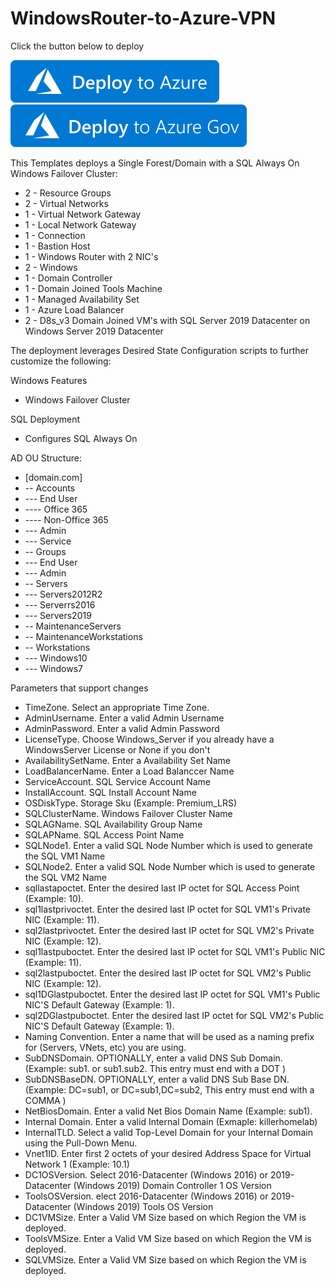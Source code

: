 # WindowsRouter-to-Azure-VPN

Click the button below to deploy

[![Deploy To Azure](https://raw.githubusercontent.com/Azure/azure-quickstart-templates/master/1-CONTRIBUTION-GUIDE/images/deploytoazure.svg?sanitize=true)](https://portal.azure.com/#create/Microsoft.Template/uri/https%3A%2F%2Fraw.githubusercontent.com%2Felliottfieldsjr%2FKillerHomeLab%2FDevelopment%2FWindowsRouter-to-Azure-VPN%2Fazuredeploy.json)
[![Deploy To Azure US Gov](https://raw.githubusercontent.com/Azure/azure-quickstart-templates/master/1-CONTRIBUTION-GUIDE/images/deploytoazuregov.svg?sanitize=true)](https://portal.azure.us/#create/Microsoft.Template/uri/https%3A%2F%2Fraw.githubusercontent.com%2Felliottfieldsjr%2FKillerHomeLab%2FDevelopment%2FWindowsRouter-to-Azure-VPN%2Fazuregovdeploy.json)

This Templates deploys a Single Forest/Domain with a SQL Always On Windows Failover Cluster:

- 2 - Resource Groups
- 2 - Virtual Networks
- 1 - Virtual Network Gateway
- 1 - Local Network Gateway
- 1 - Connection
- 1 - Bastion Host
- 1 - Windows Router with 2 NIC's
- 2 - Windows
- 1 - Domain Controller
- 1 - Domain Joined Tools Machine
- 1 - Managed Availability Set
- 1 - Azure Load Balancer
- 2 - D8s_v3 Domain Joined VM's with SQL Server 2019 Datacenter on Windows Server 2019 Datacenter

The deployment leverages Desired State Configuration scripts to further customize the following:

Windows Features
- Windows Failover Cluster

SQL Deployment
- Configures SQL Always On

AD OU Structure:
- [domain.com]
- -- Accounts
- --- End User
- ---- Office 365
- ---- Non-Office 365
- --- Admin
- --- Service
- -- Groups
- --- End User
- --- Admin
- -- Servers
- --- Servers2012R2
- --- Serverrs2016
- --- Servers2019
- -- MaintenanceServers
- -- MaintenanceWorkstations
- -- Workstations
- --- Windows10
- --- Windows7

Parameters that support changes
- TimeZone.  Select an appropriate Time Zone.
- AdminUsername.  Enter a valid Admin Username
- AdminPassword.  Enter a valid Admin Password
- LicenseType.  Choose Windows_Server if you already have a WindowsServer License or None if you don't
- AvailabilitySetName.  Enter a Availability Set Name
- LoadBalancerName.  Enter a Load Balanccer Name
- ServiceAccount.  SQL Service Account Name
- InstallAccount.  SQL Install Account Name
- OSDiskType.  Storage Sku (Example:  Premium_LRS)
- SQLClusterName.  Windows Failover Cluster Name
- SQLAGName.  SQL Availability Group Name
- SQLAPName.  SQL Access Point Name
- SQLNode1.  Enter a valid SQL Node Number which is used to generate the SQL VM1 Name
- SQLNode2.  Enter a valid SQL Node Number which is used to generate the SQL VM2 Name
- sqllastapoctet.  Enter the desired last IP octet for SQL Access Point (Example:  10).
- sql1lastprivoctet.  Enter the desired last IP octet for SQL VM1's Private NIC (Example:  11).
- sql2lastprivoctet.  Enter the desired last IP octet for SQL VM2's Private NIC (Example:  12).
- sql1lastpuboctet.  Enter the desired last IP octet for SQL VM1's Public NIC (Example:  11).
- sql2lastpuboctet.  Enter the desired last IP octet for SQL VM2's Public NIC (Example:  12).
- sql1DGlastpuboctet.  Enter the desired last IP octet for SQL VM1's Public NIC'S Default Gateway (Example:  1).
- sql2DGlastpuboctet.  Enter the desired last IP octet for SQL VM2's Public NIC'S Default Gateway (Example:  1).
- Naming Convention. Enter a name that will be used as a naming prefix for (Servers, VNets, etc) you are using.
- SubDNSDomain.  OPTIONALLY, enter a valid DNS Sub Domain. (Example:  sub1. or sub1.sub2.    This entry must end with a DOT )
- SubDNSBaseDN.  OPTIONALLY, enter a valid DNS Sub Base DN. (Example:  DC=sub1, or DC=sub1,DC=sub2,    This entry must end with a COMMA )
- NetBiosDomain.  Enter a valid Net Bios Domain Name (Example:  sub1).
- Internal Domain.  Enter a valid Internal Domain (Exmaple:  killerhomelab)
- InternalTLD.  Select a valid Top-Level Domain for your Internal Domain using the Pull-Down Menu.
- Vnet1ID.  Enter first 2 octets of your desired Address Space for Virtual Network 1 (Example:  10.1)
- DC1OSVersion.  Select 2016-Datacenter (Windows 2016) or 2019-Datacenter (Windows 2019) Domain Controller 1 OS Version
- ToolsOSVersion.  elect 2016-Datacenter (Windows 2016) or 2019-Datacenter (Windows 2019) Tools OS Version
- DC1VMSize.  Enter a Valid VM Size based on which Region the VM is deployed.
- ToolsVMSize.  Enter a Valid VM Size based on which Region the VM is deployed.
- SQLVMSize.  Enter a Valid VM Size based on which Region the VM is deployed.